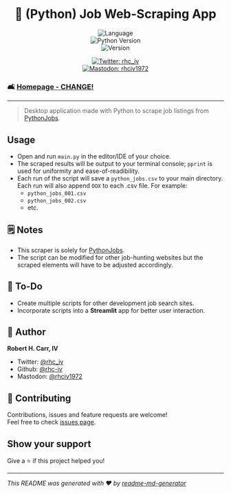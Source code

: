 <h1 align="center">🔎 (Python) Job Web-Scraping App</h1>
<p align="center">
  <img alt="Language" src="https://img.shields.io/badge/language-python-blue"><br>
  <img alt="Python Version" src="https://img.shields.io/badge/python_version-3.11-yellow" /><br>
  <img alt="Version" src="https://img.shields.io/badge/app_version-1.10-blue.svg?cacheSeconds=2592000" />
  <p align="center">
  <a href="https://twitter.com/rhc_iv" target="_blank">
    <img alt="Twitter: rhc_iv" src="https://img.shields.io/twitter/follow/rhc_iv.svg?style=social" /><br>
  </a>
  <a href="https://mastodon.social/@rhciv1972" target="_blank">
    <img alt="Mastodon: rhciv1972" src="https://img.shields.io/mastodon/follow/109497169591319512?domain=https%3A%2F%2Fmastodon.social&style=social" />
  </a>
  </p>
</p>

### 🛋️ [Homepage - CHANGE!](https://github.com/rhc-iv/py-watermark-app)
---
> Desktop application made with Python to scrape job listings from <a href="https//pythonjobs.github.io">PythonJobs</a>.

## Usage

- Open and run `main.py` in the editor/IDE of your choice.
- The scraped results will be output to your terminal console; `pprint` is used for uniformity and ease-of-readibility.
- Each run of the script will save a `python_jobs.csv` to your main directory. Each run will also append `OOX` to each .csv file. For example:
  - `python_jobs_001.csv`
  - `python_jobs_002.csv`
  - etc.

## 🗒️ Notes

- This scraper is solely for <a href="https://pythonjobs.github.io">PythonJobs</a>.
- The script can be modified for other job-hunting websites but the scraped elements will have to be adjusted accordingly.

## 📝 To-Do

- Create multiple scripts for other development job search sites.
- Incorporate scripts into a **Streamlit** app for better user interaction.

## 👤 Author

**Robert H. Carr, IV**

* Twitter: [@rhc_iv](https://twitter.com/rhc_iv)
* Github: [@rhc-iv](https://github.com/rhc-iv)
* Mastodon: [@rhciv1972](https://mastodon.social/@rhciv1972)

## 🤝 Contributing

Contributions, issues and feature requests are welcome!<br />Feel free to check [issues page](https://github.com/rhc-iv/py-watermark-app/issues). 

## Show your support

Give a ⭐️ if this project helped you!

***
_This README was generated with ❤️ by [readme-md-generator](https://github.com/kefranabg/readme-md-generator)_
